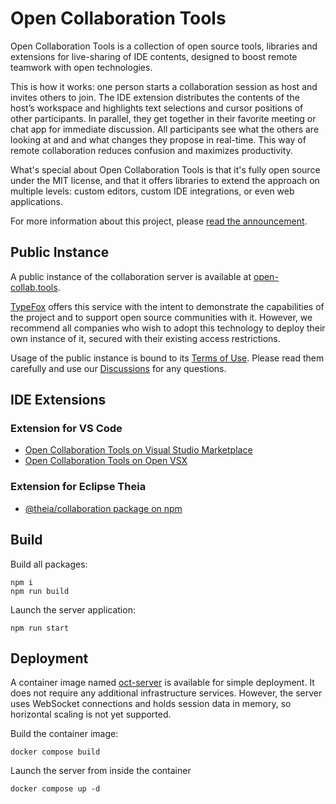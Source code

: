 # Open Collaboration Tools

Open Collaboration Tools is a collection of open source tools, libraries and extensions for live-sharing of IDE contents, designed to boost remote teamwork with open technologies.

This is how it works: one person starts a collaboration session as host and invites others to join. The IDE extension distributes the contents of the hostʼs workspace and highlights text selections and cursor positions of other participants. In parallel, they get together in their favorite meeting or chat app for immediate discussion. All participants see what the others are looking at and and what changes they propose in real-time. This way of remote collaboration reduces confusion and maximizes productivity.

What's special about Open Collaboration Tools is that it's fully open source under the MIT license, and that it offers libraries to extend the approach on multiple levels: custom editors, custom IDE integrations, or even web applications.

For more information about this project, please [read the announcement](https://www.typefox.io/blog/open-collaboration-tools-announcement/).

## Public Instance

A public instance of the collaboration server is available at [open-collab.tools](https://www.open-collab.tools/).

[TypeFox](https://www.typefox.io/) offers this service with the intent to demonstrate the capabilities of the project and to support open source communities with it. However, we recommend all companies who wish to adopt this technology to deploy their own instance of it, secured with their existing access restrictions.

Usage of the public instance is bound to its [Terms of Use](https://www.open-collab.tools/tos/). Please read them carefully and use our [Discussions](https://github.com/TypeFox/open-collaboration-tools/discussions) for any questions.

## IDE Extensions

### Extension for VS Code

- [Open Collaboration Tools on Visual Studio Marketplace](https://marketplace.visualstudio.com/items?itemName=typefox.open-collaboration-tools)
- [Open Collaboration Tools on Open VSX](https://open-vsx.org/extension/typefox/open-collaboration-tools)

### Extension for Eclipse Theia

- [@theia/collaboration package on npm](https://www.npmjs.com/package/@theia/collaboration)

## Build

Build all packages:

```shell
npm i
npm run build
```

Launch the server application:

```shell
npm run start
```

## Deployment

A container image named [oct-server](https://github.com/TypeFox/open-collaboration-tools/pkgs/container/open-collaboration-tools%2Foct-server) is available for simple deployment. It does not require any additional infrastructure services. However, the server uses WebSocket connections and holds session data in memory, so horizontal scaling is not yet supported.

Build the container image:

```shell
docker compose build
```

Launch the server from inside the container

```shell
docker compose up -d
```
